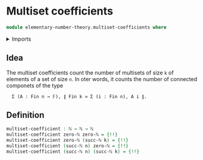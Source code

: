 # Multiset coefficients

```agda
module elementary-number-theory.multiset-coefficients where
```

<details><summary>Imports</summary>

```agda
open import elementary-number-theory.addition-natural-numbers
open import elementary-number-theory.natural-numbers
```

</details>

## Idea

The multiset coefficients count the number of multisets of size `k` of elements
of a set of size `n`. In oter words, it counts the number of connected componets
of the type

```text
  Σ (A : Fin n → 𝔽), ∥ Fin k ≃ Σ (i : Fin n), A i ∥.
```

## Definition

```agda
multiset-coefficient : ℕ → ℕ → ℕ
multiset-coefficient zero-ℕ zero-ℕ = {!!}
multiset-coefficient zero-ℕ (succ-ℕ k) = {!!}
multiset-coefficient (succ-ℕ n) zero-ℕ = {!!}
multiset-coefficient (succ-ℕ n) (succ-ℕ k) = {!!}
```
